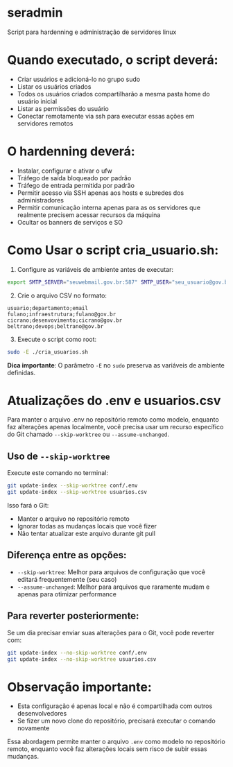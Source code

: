 # seradmin

Script para hardenning e administração de servidores linux

# Quando executado, o script deverá:

- Criar usuários e adicioná-lo no grupo sudo
- Listar os usuários criados
- Todos os usuários criados compartilharão a mesma pasta home do usuário inicial
- Listar as permissões do usuário
- Conectar remotamente via ssh para executar essas ações em servidores remotos

# O hardenning deverá:

- Instalar, configurar e ativar o ufw
- Tráfego de saída bloqueado por padrão
- Tráfego de entrada permitida por padrão
- Permitir acesso via SSH apenas aos hosts e subredes dos administradores
- Permitir comunicação interna apenas para as os servidores que realmente precisem acessar recursos da máquina
- Ocultar os banners de serviços e SO

# Como Usar o script cria_usuario.sh:

1. Configure as variáveis de ambiente antes de executar:

```bash
export SMTP_SERVER="seuwebmail.gov.br:587" SMTP_USER="seu_usuario@gov.br" SMTP_PASSWORD='sua_senha_dificil' FROM_EMAIL="seu_email@gov.br"
```

2. Crie o arquivo CSV no formato:

```csv
usuario;departamento;email
fulano;infraestrutura;fulano@gov.br
cicrano;desenvovimento;cicrano@gov.br
beltrano;devops;beltrano@gov.br
```

3. Execute o script como root:

```bash
sudo -E ./cria_usuarios.sh
```

**Dica importante**: O parâmetro `-E` no `sudo` preserva as variáveis de ambiente definidas.

# Atualizações do .env e usuarios.csv

Para manter o arquivo .env no repositório remoto como modelo, enquanto faz alterações apenas localmente, você precisa usar um recurso específico do Git chamado `--skip-worktree` ou `--assume-unchanged`.

## Uso de `--skip-worktree`

Execute este comando no terminal:

```bash
git update-index --skip-worktree conf/.env
git update-index --skip-worktree usuarios.csv
```

Isso fará o Git:

- Manter o arquivo no repositório remoto
- Ignorar todas as mudanças locais que você fizer
- Não tentar atualizar este arquivo durante git pull

## Diferença entre as opções:

- `--skip-worktree`: Melhor para arquivos de configuração que você editará frequentemente (seu caso)
- `--assume-unchanged`: Melhor para arquivos que raramente mudam e apenas para otimizar performance

## Para reverter posteriormente:

Se um dia precisar enviar suas alterações para o Git, você pode reverter com:

```bash
git update-index --no-skip-worktree conf/.env
git update-index --no-skip-worktree usuarios.csv
```

# Observação importante:

- Esta configuração é apenas local e não é compartilhada com outros desenvolvedores
- Se fizer um novo clone do repositório, precisará executar o comando novamente

Essa abordagem permite manter o arquivo `.env` como modelo no repositório remoto, enquanto você faz alterações locais sem risco de subir essas mudanças.

